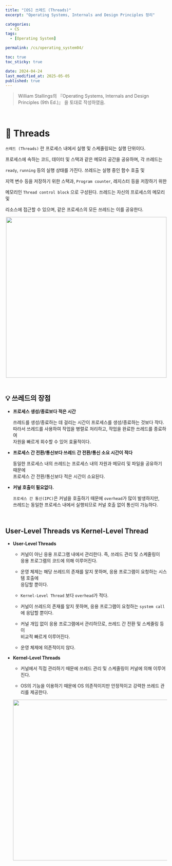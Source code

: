 ```yaml
---
title: "[OS] 쓰레드 (Threads)"
excerpt: "Operating Systems, Internals and Design Principles 정리"

categories:
  - CS
tags:
  - [Operating System]

permalink: /cs/operating_system04/

toc: true
toc_sticky: true

date: 2024-04-24
last_modified_at: 2025-05-05
published: true
---
```


> William Stallings의 『Operating Systems, Internals and Design Principles (9th Ed.)』 을 토대로 작성하였음. <br>

<br>

# 👑 Threads

`쓰레드 (Threads)` 란 프로세스 내에서 실행 및 스케줄링되는 실행 단위이다. <br>

프로세스에 속하는 코드, 데이터 및 스택과 같은 메모리 공간을 공유하며, 각 쓰레드는 <br>

`ready`, `running` 등의 실행 상태를 가진다. 쓰레드는 실행 중인 함수 호출 및 <br>

지역 변수 등을 저장하기 위한 스택과, `Program counter`, 레지스터 등을 저장하기 위한 <br>

메모리인 `Thread control block` 으로 구성된다. 쓰레드는 자신의 프로세스의 메모리 및 <br>

리소스에 접근할 수 있으며, 같은 프로세스의 모든 쓰레드는 이를 공유한다.

<center><img src="https://github.com/jinwoojwa/jinwoo.github.io/assets/112393728/675af0bc-d966-4f91-ac0f-c7e4490493a9" width="500"></center>

<br>

## 💡 쓰레드의 장점

- **프로세스 생성/종료보다 적은 시간** <br>

  쓰레드를 생성/종료하는 데 걸리는 시간이 프로세스를 생성/종료하는 것보다 작다. <br>
  따라서 쓰레드를 사용하여 작업을 병렬로 처리하고, 작업을 완료한 쓰레드를 종료하여 <br>
  자원을 빠르게 회수할 수 있어 효율적이다.

- **프로세스 간 전환/통신보다 쓰레드 간 전환/통신 소요 시간이 적다** <br>

  동일한 프로세스 내의 쓰레드는 프로세스 내의 자원과 메모리 및 파일을 공유하기 때문에 <br>
  프로세스 간 전환/통신보다 적은 시간이 소요된다.

- **커널 호출이 필요없다.** <br>

  `프로세스 간 통신(IPC)`은 커널을 호출하기 때문에 `overhead`가 많이 발생하지만, <br>
  쓰레드는 동일한 프로세스 내에서 실행되므로 커널 호출 없이 통신이 가능하다.

<br>

## User-Level Threads vs Kernel-Level Thread

- **User-Level Threads** <br>

  + 커널이 아닌 응용 프로그램 내에서 관리한다. 즉, 쓰레드 관리 및 스케줄링이 <br>
    응용 프로그램의 코드에 의해 이루어진다.

  + 운영 체제는 해당 쓰레드의 존재를 알지 못하며, 응용 프로그램이 요청하는 시스템 호출에 <br>
    응답할 뿐이다.

  + `Kernel-Level Thread` 보다 `overhead`가 적다.

  + 커널이 쓰레드의 존재를 알지 못하며, 응용 프로그램이 요청하는 `system call`에 응답할 뿐이다.

  + 커널 개입 없이 응용 프로그램에서 관리하므로, 쓰레드 간 전환 및 스케줄링 등이 <br>
    비교적 빠르게 이루어진다.

  + 운영 체제에 의존적이지 않다.

- **Kernel-Level Threads** <br>

  + 커널에서 직접 관리하기 때문에 쓰레드 관리 및 스케줄링이 커널에 의해 이루어진다.

  + OS의 기능을 이용하기 때문에 OS 의존적이지만 안정적이고 강력한 쓰레드 관리를 제공한다.

  <center><img src="https://github.com/jinwoojwa/jinwoo.github.io/assets/112393728/6d46418e-c1a8-46b8-aa90-55b3f89f814b" width="500"></center>
